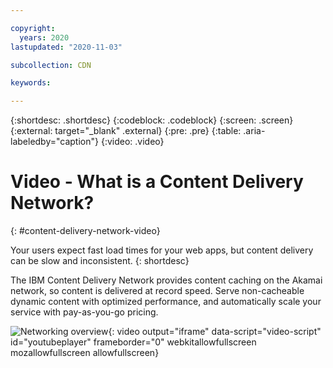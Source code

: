 ```yaml
---

copyright:
  years: 2020
lastupdated: "2020-11-03"

subcollection: CDN

keywords:

---
```


{:shortdesc: .shortdesc}
{:codeblock: .codeblock}
{:screen: .screen}
{:external: target="_blank" .external}
{:pre: .pre}
{:table: .aria-labeledby="caption"}
{:video: .video}

# Video - What is a Content Delivery Network?
{: #content-delivery-network-video}

Your users expect fast load times for your web apps, but content delivery can be slow and inconsistent.
{: shortdesc}

The IBM Content Delivery Network provides content caching on the Akamai network, so content is delivered at record speed. Serve non-cacheable dynamic content with optimized performance, and automatically scale your service with pay-as-you-go pricing.

![Networking overview](https://www.youtube.com/embed/Bsq5cKkS33I){: video output="iframe" data-script="video-script" id="youtubeplayer" frameborder="0" webkitallowfullscreen mozallowfullscreen allowfullscreen}
